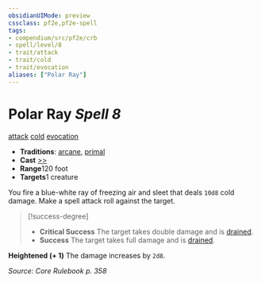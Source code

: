 ```yaml
---
obsidianUIMode: preview
cssclass: pf2e,pf2e-spell
tags:
- compendium/src/pf2e/crb
- spell/level/8
- trait/attack
- trait/cold
- trait/evocation
aliases: ["Polar Ray"]
---
```

# Polar Ray *Spell 8*   
[attack](/rules/traits/attack.md)  [cold](/rules/traits/cold.md)  [evocation](/rules/traits/evocation.md)  

- **Traditions**: [arcane](/rules/traits/arcane.md), [primal](/rules/traits/primal.md)
- **Cast** [>>](/rules/core-rulebook/chapter-9-playing-the-game.md#Actions "Two-Action") 
- **Range**120 foot
- **Targets**1 creature

You fire a blue-white ray of freezing air and sleet that deals `10d8` cold damage. Make a spell attack roll against the target.

> [!success-degree] 
> - **Critical Success** The target takes double damage and is [drained](/rules/conditions.md#Drained).
> - **Success** The target takes full damage and is [drained](/rules/conditions.md#Drained).

**Heightened (+ 1)** The damage increases by `2d8`.

*Source: Core Rulebook p. 358*